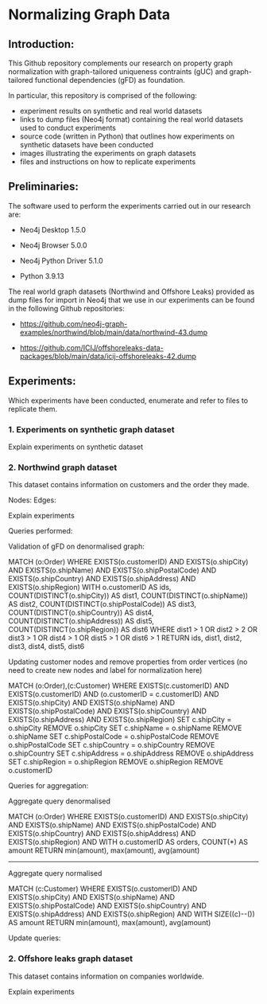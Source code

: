 # Normalizing Graph Data

## Introduction:

This Github repository complements our research on property graph normalization with graph-tailored uniqueness contraints (gUC) and graph-tailored functional dependencies (gFD) as foundation.

In particular, this repository is comprised of the following:

- experiment results on synthetic and real world datasets
- links to dump files (Neo4j format) containing the real world datasets used to conduct experiments
- source code (written in Python) that outlines how experiments on synthetic datasets have been conducted
- images illustrating the experiments on graph datasets
- files and instructions on how to replicate experiments



## Preliminaries:

The software used to perform the experiments carried out in our research are:

- Neo4j Desktop 1.5.0

- Neo4j Browser 5.0.0

- Neo4j Python Driver 5.1.0

- Python 3.9.13


The real world graph datasets (Northwind and Offshore Leaks) provided as dump files for import in Neo4j that we use in our experiments can be found in the following Github repositories:


- https://github.com/neo4j-graph-examples/northwind/blob/main/data/northwind-43.dump

- https://github.com/ICIJ/offshoreleaks-data-packages/blob/main/data/icij-offshoreleaks-42.dump








## Experiments:

Which experiments have been conducted, enumerate and refer to files to replicate them.

### 1. Experiments on synthetic graph dataset

Explain experiments on synthetic dataset



### 2. Northwind graph dataset

This dataset contains information on customers and the order they made.

Nodes:
Edges:

Explain experiments



Queries performed:


Validation of gFD on denormalised graph:

MATCH (o:Order) WHERE
EXISTS(o.customerID) AND
EXISTS(o.shipCity) AND
EXISTS(o.shipName) AND
EXISTS(o.shipPostalCode) AND
EXISTS(o.shipCountry) AND
EXISTS(o.shipAddress) AND
EXISTS(o.shipRegion)
WITH o.customerID AS ids, COUNT(DISTINCT(o.shipCity)) AS dist1, COUNT(DISTINCT(o.shipName)) AS dist2, COUNT(DISTINCT(o.shipPostalCode)) AS dist3, COUNT(DISTINCT(o.shipCountry)) AS dist4, COUNT(DISTINCT(o.shipAddress)) AS dist5, COUNT(DISTINCT(o.shipRegion)) AS dist6
WHERE dist1 > 1 OR dist2 > 2 OR dist3 > 1 OR dist4 > 1 OR dist5 > 1 OR dist6 > 1 
RETURN ids, dist1, dist2, dist3, dist4, dist5, dist6


Updating customer nodes and remove properties from order vertices (no need to create new nodes and label for normalization here)


MATCH (o:Order),(c:Customer) WHERE
EXISTS(c.customerID) AND
EXISTS(o.customerID) AND
(o.customerID = c.customerID) AND
EXISTS(o.shipCity) AND
EXISTS(o.shipName) AND
EXISTS(o.shipPostalCode) AND
EXISTS(o.shipCountry) AND
EXISTS(o.shipAddress) AND
EXISTS(o.shipRegion)
SET c.shipCity = o.shipCity
REMOVE o.shipCity
SET c.shipName = o.shipName
REMOVE o.shipName
SET c.shipPostalCode = o.shipPostalCode
REMOVE o.shipPostalCode
SET c.shipCountry = o.shipCountry
REMOVE o.shipCountry
SET c.shipAddress = o.shipAddress
REMOVE o.shipAddress
SET c.shipRegion = o.shipRegion
REMOVE o.shipRegion
REMOVE o.customerID



Queries for aggregation:


Aggregate query denormalised


MATCH (o:Order) WHERE
EXISTS(o.customerID) AND
EXISTS(o.shipCity) AND
EXISTS(o.shipName) AND
EXISTS(o.shipPostalCode) AND
EXISTS(o.shipCountry) AND
EXISTS(o.shipAddress) AND
EXISTS(o.shipRegion) AND
WITH o.customerID AS orders, COUNT(*) AS amount
RETURN min(amount), max(amount), avg(amount)



----------------


Aggregate query normalised


MATCH (c:Customer) WHERE
EXISTS(o.customerID) AND
EXISTS(o.shipCity) AND
EXISTS(o.shipName) AND
EXISTS(o.shipPostalCode) AND
EXISTS(o.shipCountry) AND
EXISTS(o.shipAddress) AND
EXISTS(o.shipRegion) AND
WITH SIZE((c)--()) AS amount
RETURN min(amount), max(amount), avg(amount)




Update queries:






### 2. Offshore leaks graph dataset

This dataset contains information on companies worldwide.

Explain experiments




